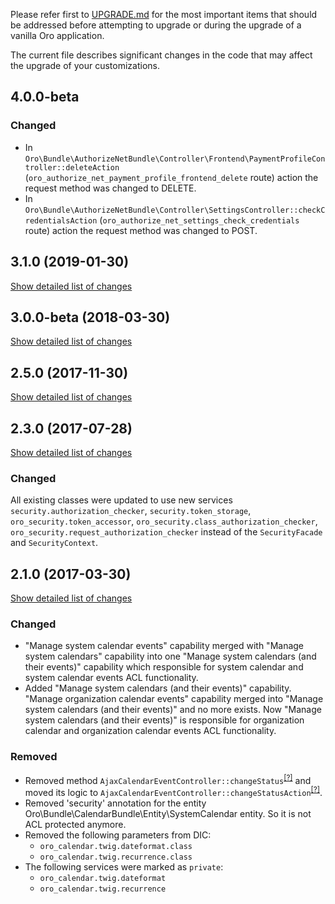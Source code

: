 Please refer first to [UPGRADE.md](UPGRADE.md) for the most important items that should be addressed before attempting to upgrade or during the upgrade of a vanilla Oro application.

The current file describes significant changes in the code that may affect the upgrade of your customizations.

## 4.0.0-beta
### Changed
* In `Oro\Bundle\AuthorizeNetBundle\Controller\Frontend\PaymentProfileController::deleteAction` 
 (`oro_authorize_net_payment_profile_frontend_delete` route)
 action the request method was changed to DELETE. 
* In `Oro\Bundle\AuthorizeNetBundle\Controller\SettingsController::checkCredentialsAction` 
 (`oro_authorize_net_settings_check_credentials` route)
 action the request method was changed to POST. 

## 3.1.0 (2019-01-30)
[Show detailed list of changes](incompatibilities-3-1.md)
 
## 3.0.0-beta (2018-03-30)
[Show detailed list of changes](incompatibilities-3-0-beta.md)

## 2.5.0 (2017-11-30)
[Show detailed list of changes](incompatibilities-2-5.md)

## 2.3.0 (2017-07-28)
[Show detailed list of changes](incompatibilities-2-3.md)

### Changed
All existing classes were updated to use new services `security.authorization_checker`, `security.token_storage`, `oro_security.token_accessor`, `oro_security.class_authorization_checker`, `oro_security.request_authorization_checker` instead of the `SecurityFacade` and `SecurityContext`.

## 2.1.0 (2017-03-30)
[Show detailed list of changes](incompatibilities-2-1.md)
### Changed
- "Manage system calendar events" capability merged with "Manage system calendars" capability into one 
"Manage system calendars (and their events)" capability which responsible for system calendar and system calendar events 
ACL functionality.
- Added "Manage system calendars (and their events)" capability. "Manage organization calendar events" capability 
merged into "Manage system calendars (and their events)" and no more exists. Now "Manage system calendars (and their 
events)" is responsible for organization calendar and organization calendar events ACL functionality.
### Removed
- Removed method `AjaxCalendarEventController::changeStatus`<sup>[[?]](https://github.com/oroinc/OroCalendarBundle/tree/2.0.0/Controller/AjaxCalendarEventController.php#L37 "Oro\Bundle\CalendarBundle\Controller\AjaxCalendarEventController::changeStatus")</sup> and moved its logic to `AjaxCalendarEventController::changeStatusAction`<sup>[[?]](https://github.com/oroinc/OroCalendarBundle/tree/2.1.0/Controller/AjaxCalendarEventController.php#L37 "Oro\Bundle\CalendarBundle\Controller\AjaxCalendarEventController::changeStatusAction")</sup>.
- Removed 'security' annotation for the entity Oro\Bundle\CalendarBundle\Entity\SystemCalendar entity. So it is not ACL 
protected anymore.
- Removed the following parameters from DIC:
    - `oro_calendar.twig.dateformat.class`
    - `oro_calendar.twig.recurrence.class`
- The following services were marked as `private`:
    - `oro_calendar.twig.dateformat`
    - `oro_calendar.twig.recurrence`
